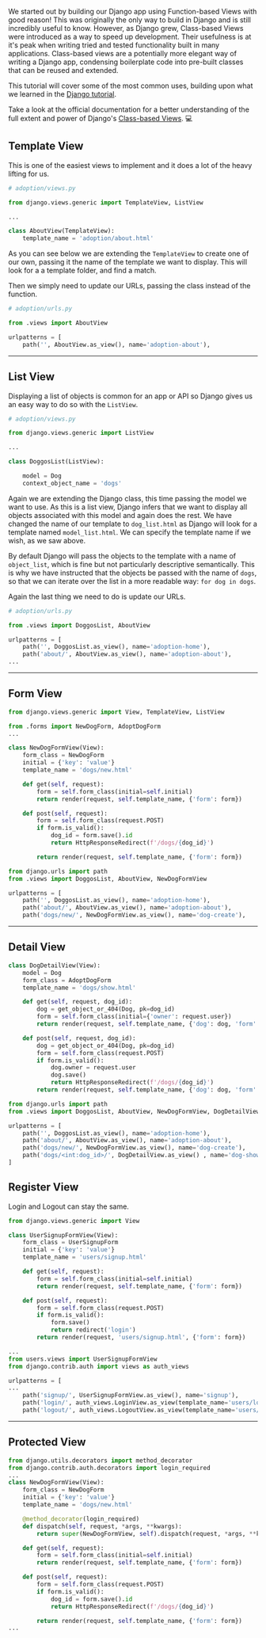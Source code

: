 We started out by building our Django app using Function-based Views with good reason! This was originally the only way to build in Django and is still incredibly useful to know. However, as Django grew, Class-based Views were introduced as a way to speed up development. Their usefulness is at it's peak when writing tried and tested functionality built in many applications. Class-based views are a potentially more elegant way of writing a Django app, condensing boilerplate code into pre-built classes that can be reused and extended.

This tutorial will cover some of the most common uses, building upon what we learned in the [Django tutorial](https://github.com/getfutureproof/fp_guides_wiki/wiki/Django).

Take a look at the official documentation for a better understanding of the full extent and power of Django's [Class-based Views](https://docs.djangoproject.com/en/3.1/topics/class-based-views/). 💻

## Template View

This is one of the easiest views to implement and it does a lot of the heavy lifting for us.

```python
# adoption/views.py

from django.views.generic import TemplateView, ListView

...

class AboutView(TemplateView):
    template_name = 'adoption/about.html'
```

As you can see below we are extending the `TemplateView` to create one of our own, passing it the name of the template we want to display. This will look for a a template folder, and find a match.

Then we simply need to update our URLs, passing the class instead of the function.

```python
# adoption/urls.py

from .views import AboutView

urlpatterns = [
    path('', AboutView.as_view(), name='adoption-about'),
```
***
## List View

Displaying a list of objects is common for an app or API so Django gives us an easy way to do so with the `ListView`.

```python
# adoption/views.py

from django.views.generic import ListView

...

class DoggosList(ListView):

    model = Dog
    context_object_name = 'dogs'
```

Again we are extending the Django class, this time passing the model we want to use. As this is a list view, Django infers that we want to display all objects associated with this model and again does the rest. We have changed the name of our template to `dog_list.html` as Django will look for a template named `model_list.html`. We can specify the template name if we wish, as we saw above. 

By default Django will pass the objects to the template with a name of `object_list`, which is fine but not particularly descriptive semantically. This is why we have instructed that the objects be passed with the name of `dogs`, so that we can iterate over the list in a more readable way: `for dog in dogs`.

Again the last thing we need to do is update our URLs.

```python
# adoption/urls.py

from .views import DoggosList, AboutView

urlpatterns = [
    path('', DoggosList.as_view(), name='adoption-home'),
    path('about/', AboutView.as_view(), name='adoption-about'),
...
```
***
## Form View
```python
from django.views.generic import View, TemplateView, ListView

from .forms import NewDogForm, AdoptDogForm
...

class NewDogFormView(View):
    form_class = NewDogForm
    initial = {'key': 'value'}
    template_name = 'dogs/new.html'

    def get(self, request):
        form = self.form_class(initial=self.initial)
        return render(request, self.template_name, {'form': form})

    def post(self, request):
        form = self.form_class(request.POST)
        if form.is_valid():
            dog_id = form.save().id
            return HttpResponseRedirect(f'/dogs/{dog_id}')

        return render(request, self.template_name, {'form': form})
```
```python
from django.urls import path
from .views import DoggosList, AboutView, NewDogFormView

urlpatterns = [
    path('', DoggosList.as_view(), name='adoption-home'),
    path('about/', AboutView.as_view(), name='adoption-about'),
    path('dogs/new/', NewDogFormView.as_view(), name='dog-create'),
```
***
## Detail View
```python
class DogDetailView(View):
    model = Dog
    form_class = AdoptDogForm
    template_name = 'dogs/show.html'

    def get(self, request, dog_id):
        dog = get_object_or_404(Dog, pk=dog_id)
        form = self.form_class(initial={'owner': request.user})
        return render(request, self.template_name, {'dog': dog, 'form': form})

    def post(self, request, dog_id):
        dog = get_object_or_404(Dog, pk=dog_id)
        form = self.form_class(request.POST)
        if form.is_valid():
            dog.owner = request.user
            dog.save()
            return HttpResponseRedirect(f'/dogs/{dog_id}')
        return render(request, self.template_name, {'dog': dog, 'form': form})
```
```python
from django.urls import path
from .views import DoggosList, AboutView, NewDogFormView, DogDetailView

urlpatterns = [
    path('', DoggosList.as_view(), name='adoption-home'),
    path('about/', AboutView.as_view(), name='adoption-about'),
    path('dogs/new/', NewDogFormView.as_view(), name='dog-create'),
    path('dogs/<int:dog_id>/', DogDetailView.as_view() , name='dog-show')
]
```
## Register View
Login and Logout can stay the same.
```python
from django.views.generic import View

class UserSignupFormView(View):
    form_class = UserSignupForm
    initial = {'key': 'value'}
    template_name = 'users/signup.html'

    def get(self, request):
        form = self.form_class(initial=self.initial)
        return render(request, self.template_name, {'form': form})

    def post(self, request):
        form = self.form_class(request.POST)
        if form.is_valid():
            form.save()
            return redirect('login')
        return render(request, 'users/signup.html', {'form': form})
```
```python
...
from users.views import UserSignupFormView
from django.contrib.auth import views as auth_views

urlpatterns = [
...
    path('signup/', UserSignupFormView.as_view(), name='signup'),
    path('login/', auth_views.LoginView.as_view(template_name='users/login.html'), name='login'),
    path('logout/', auth_views.LogoutView.as_view(template_name='users/logout.html'), name='logout')
```
***
## Protected View
```python
from django.utils.decorators import method_decorator
from django.contrib.auth.decorators import login_required
...
class NewDogFormView(View):
    form_class = NewDogForm
    initial = {'key': 'value'}
    template_name = 'dogs/new.html'

    @method_decorator(login_required)
    def dispatch(self, request, *args, **kwargs):
        return super(NewDogFormView, self).dispatch(request, *args, **kwargs)

    def get(self, request):
        form = self.form_class(initial=self.initial)
        return render(request, self.template_name, {'form': form})

    def post(self, request):
        form = self.form_class(request.POST)
        if form.is_valid():
            dog_id = form.save().id
            return HttpResponseRedirect(f'/dogs/{dog_id}')

        return render(request, self.template_name, {'form': form})
...
```
